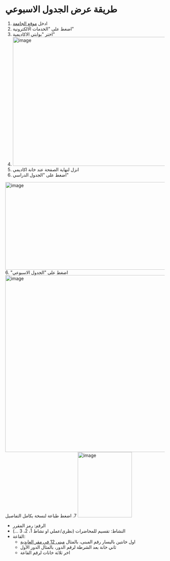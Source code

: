 # طريقة عرض الجدول الاسبوعي

1. ادخل [موقع الجامعة](https://uqu.edu.sa/)
2. اضغط على "الخدمات الالكترونية"
3. اختر "بوابتي الاكاديمية"
5. <img width="1637" height="406" alt="image" src="https://github.com/user-attachments/assets/5d517815-a54b-4242-99f1-c948ccee927a" />
4. انزل لنهاية الصفحة عند خانة اكاديمي
5. اضغط على "الجدول الدراسي"
<img width="699" height="276" alt="image" src="https://github.com/user-attachments/assets/b4d9b2b3-8231-4268-aef1-63e543864762" />
6. اضغط على "الجدول الاسبوعي"
<img width="1589" height="557" alt="image" src="https://github.com/user-attachments/assets/a07d54ed-153a-4beb-b1a1-44895edfa11b" />
7. اضغط طباعة لنسخة بكامل التفاصيل

<img width="171" height="206" alt="image" src="https://github.com/user-attachments/assets/edbe8a52-b1d3-478c-b00d-8b0ec43948be" />

- الرقم: رمز المقرر
- النشاط: تقسيم للمحاضرات (نظري/عملي او نشاط 1، 2، 3 ...)
- القاعة:
  - اول خانتين باليسار رقم المبنى، بالمثال [مبنى 12 في مقر العابدية](/aljamah-walajraaat-alakadymyh/almward/alkhraet)
  - ثاني خانة بعد الشرطة لرقم الدور، بالمثال الدور الأول
  - اخر ثلاثة خانات لرقم القاعة
